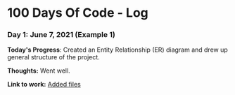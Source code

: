 # 100 Days Of Code - Log

### Day 1: June 7, 2021 (Example 1)


**Today's Progress**: Created an Entity Relationship (ER) diagram and drew up general structure of the project.

**Thoughts:** Went well.

**Link to work:** [Added files](09958595f3e9d9918aab5a4f43b4915ef4e887e7)


